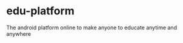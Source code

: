 edu-platform
============

The android platform online to make anyone to educate anytime and anywhere
